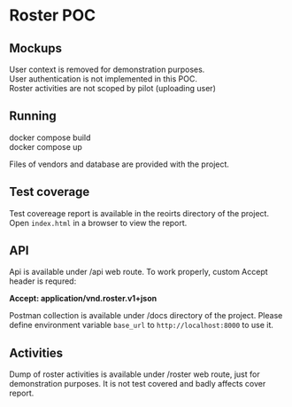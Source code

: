 # Roster POC

## Mockups

User context is removed for demonstration purposes.</br>
User authentication is not implemented in this POC.</br>
Roster activities are not scoped by pilot (uploading user)

## Running

docker compose build</br>
docker compose up</br>

Files of vendors and database are provided with the project.


## Test coverage

Test covereage report is available in the reoirts directory of the project. Open `index.html` in a browser to view the report.

## API

Api is available under /api web route.
To work properly, custom Accept header is requred:

**Accept: application/vnd.roster.v1+json**

Postman collection is available under /docs directory of the project.
Please define environment variable `base_url` to `http://localhost:8000` to use it.


## Activities

Dump of roster activities is available under /roster web route, just for demonstration purposes.
It is not test covered and badly affects cover report.
